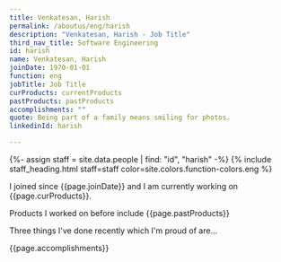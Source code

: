 ```yaml
---
title: Venkatesan, Harish
permalink: /aboutus/eng/harish
description: "Venkatesan, Harish - Job Title"
third_nav_title: Software Engineering
id: harish
name: Venkatesan, Harish
joinDate: 1970-01-01
function: eng
jobTitle: Job Title
curProducts: currentProducts
pastProducts: pastProducts
accomplishments: ""
quote: Being part of a family means smiling for photos.
linkedinId: harish

---
```


{%- assign staff = site.data.people | find: "id", "harish" -%}
{% include staff_heading.html staff=staff color=site.colors.function-colors.eng %}

<p>I joined since {{page.joinDate}} and I am currently working on {{page.curProducts}}.</p>

<p>Products I worked on before include {{page.pastProducts}}</p>

<p>Three things I've done recently which I'm proud of are...</p>
{{page.accomplishments}}

